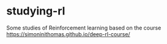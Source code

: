 # studying-rl

Some studies of Reinforcement learning based on the course https://simoninithomas.github.io/deep-rl-course/

